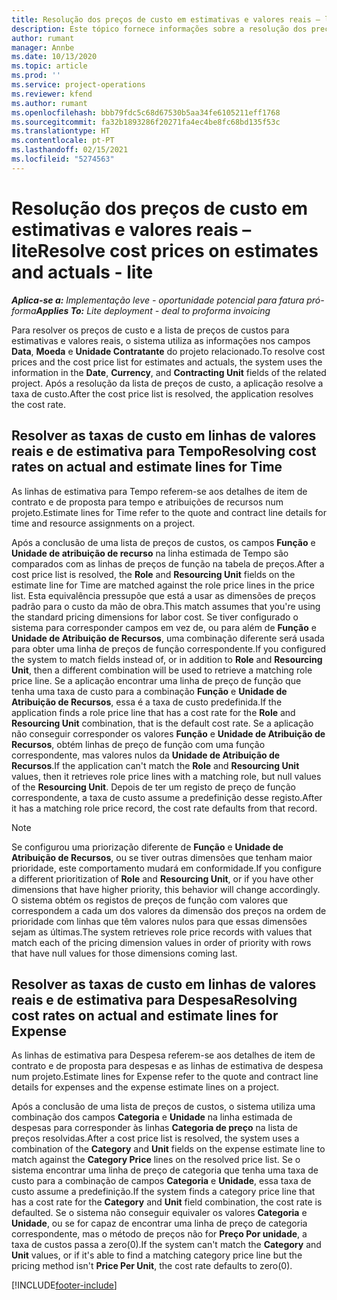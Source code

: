 ```yaml
---
title: Resolução dos preços de custo em estimativas e valores reais – lite
description: Este tópico fornece informações sobre a resolução dos preços de custo em estimativas e valores reais.
author: rumant
manager: Annbe
ms.date: 10/13/2020
ms.topic: article
ms.prod: ''
ms.service: project-operations
ms.reviewer: kfend
ms.author: rumant
ms.openlocfilehash: bbb79fdc5c68d67530b5aa34fe6105211eff1768
ms.sourcegitcommit: fa32b1893286f20271fa4ec4be8fc68bd135f53c
ms.translationtype: HT
ms.contentlocale: pt-PT
ms.lasthandoff: 02/15/2021
ms.locfileid: "5274563"
---
```

# <a name="resolve-cost-prices-on-estimates-and-actuals---lite"></a><span data-ttu-id="ecaad-103">Resolução dos preços de custo em estimativas e valores reais – lite</span><span class="sxs-lookup"><span data-stu-id="ecaad-103">Resolve cost prices on estimates and actuals - lite</span></span>

<span data-ttu-id="ecaad-104">_**Aplica-se a:** Implementação leve - oportunidade potencial para fatura pró-forma_</span><span class="sxs-lookup"><span data-stu-id="ecaad-104">_**Applies To:** Lite deployment - deal to proforma invoicing_</span></span>

<span data-ttu-id="ecaad-105">Para resolver os preços de custo e a lista de preços de custos para estimativas e valores reais, o sistema utiliza as informações nos campos **Data**, **Moeda** e **Unidade Contratante** do projeto relacionado.</span><span class="sxs-lookup"><span data-stu-id="ecaad-105">To resolve cost prices and the cost price list for estimates and actuals, the system uses the information in the **Date**, **Currency**, and **Contracting Unit** fields of the related project.</span></span> <span data-ttu-id="ecaad-106">Após a resolução da lista de preços de custo, a aplicação resolve a taxa de custo.</span><span class="sxs-lookup"><span data-stu-id="ecaad-106">After the cost price list is resolved, the application resolves the cost rate.</span></span>

## <a name="resolving-cost-rates-on-actual-and-estimate-lines-for-time"></a><span data-ttu-id="ecaad-107">Resolver as taxas de custo em linhas de valores reais e de estimativa para Tempo</span><span class="sxs-lookup"><span data-stu-id="ecaad-107">Resolving cost rates on actual and estimate lines for Time</span></span>

<span data-ttu-id="ecaad-108">As linhas de estimativa para Tempo referem-se aos detalhes de item de contrato e de proposta para tempo e atribuições de recursos num projeto.</span><span class="sxs-lookup"><span data-stu-id="ecaad-108">Estimate lines for Time refer to the quote and contract line details for time and resource assignments on a project.</span></span>

<span data-ttu-id="ecaad-109">Após a conclusão de uma lista de preços de custos, os campos **Função** e **Unidade de atribuição de recurso** na linha estimada de Tempo são comparados com as linhas de preços de função na tabela de preços.</span><span class="sxs-lookup"><span data-stu-id="ecaad-109">After a cost price list is resolved, the **Role** and **Resourcing Unit** fields on the estimate line for Time are matched against the role price lines in the price list.</span></span> <span data-ttu-id="ecaad-110">Esta equivalência pressupõe que está a usar as dimensões de preços padrão para o custo da mão de obra.</span><span class="sxs-lookup"><span data-stu-id="ecaad-110">This match assumes that you're using the standard pricing dimensions for labor cost.</span></span> <span data-ttu-id="ecaad-111">Se tiver configurado o sistema para corresponder campos em vez de, ou para além de **Função** e **Unidade de Atribuição de Recursos**, uma combinação diferente será usada para obter uma linha de preços de função correspondente.</span><span class="sxs-lookup"><span data-stu-id="ecaad-111">If you configured the system to match fields instead of, or in addition to **Role** and **Resourcing Unit**, then a different combination will be used to retrieve a matching role price line.</span></span> <span data-ttu-id="ecaad-112">Se a aplicação encontrar uma linha de preço de função que tenha uma taxa de custo para a combinação **Função** e **Unidade de Atribuição de Recursos**, essa é a taxa de custo predefinida.</span><span class="sxs-lookup"><span data-stu-id="ecaad-112">If the application finds a role price line that has a cost rate for the **Role** and **Resourcing Unit** combination, that is the default cost rate.</span></span> <span data-ttu-id="ecaad-113">Se a aplicação não conseguir corresponder os valores **Função** e **Unidade de Atribuição de Recursos**, obtém linhas de preço de função com uma função correspondente, mas valores nulos da **Unidade de Atribuição de Recursos**.</span><span class="sxs-lookup"><span data-stu-id="ecaad-113">If the application can't match the **Role** and **Resourcing Unit** values, then it retrieves role price lines with a matching role, but null values of the **Resourcing Unit**.</span></span> <span data-ttu-id="ecaad-114">Depois de ter um registo de preço de função correspondente, a taxa de custo assume a predefinição desse registo.</span><span class="sxs-lookup"><span data-stu-id="ecaad-114">After it has a matching role price record, the cost rate defaults from that record.</span></span> 

> [!NOTE]
> <span data-ttu-id="ecaad-115">Se configurou uma priorização diferente de **Função** e **Unidade de Atribuição de Recursos**, ou se tiver outras dimensões que tenham maior prioridade, este comportamento mudará em conformidade.</span><span class="sxs-lookup"><span data-stu-id="ecaad-115">If you configure a different prioritization of **Role** and **Resourcing Unit**, or if you have other dimensions that have higher priority, this behavior will change accordingly.</span></span> <span data-ttu-id="ecaad-116">O sistema obtém os registos de preços de função com valores que correspondem a cada um dos valores da dimensão dos preços na ordem de prioridade com linhas que têm valores nulos para que essas dimensões sejam as últimas.</span><span class="sxs-lookup"><span data-stu-id="ecaad-116">The system retrieves role price records with values that match each of the pricing dimension values in order of priority with rows that have null values for those dimensions coming last.</span></span>

## <a name="resolving-cost-rates-on-actual-and-estimate-lines-for-expense"></a><span data-ttu-id="ecaad-117">Resolver as taxas de custo em linhas de valores reais e de estimativa para Despesa</span><span class="sxs-lookup"><span data-stu-id="ecaad-117">Resolving cost rates on actual and estimate lines for Expense</span></span>

<span data-ttu-id="ecaad-118">As linhas de estimativa para Despesa referem-se aos detalhes de item de contrato e de proposta para despesas e as linhas de estimativa de despesa num projeto.</span><span class="sxs-lookup"><span data-stu-id="ecaad-118">Estimate lines for Expense refer to the quote and contract line details for expenses and the expense estimate lines on a project.</span></span>

<span data-ttu-id="ecaad-119">Após a conclusão de uma lista de preços de custos, o sistema utiliza uma combinação dos campos **Categoria** e **Unidade** na linha estimada de despesas para corresponder às linhas **Categoria de preço** na lista de preços resolvidas.</span><span class="sxs-lookup"><span data-stu-id="ecaad-119">After a cost price list is resolved, the system uses a combination of the **Category** and **Unit** fields on the expense estimate line to match against the **Category Price** lines on the resolved price list.</span></span> <span data-ttu-id="ecaad-120">Se o sistema encontrar uma linha de preço de categoria que tenha uma taxa de custo para a combinação de campos **Categoria** e **Unidade**, essa taxa de custo assume a predefinição.</span><span class="sxs-lookup"><span data-stu-id="ecaad-120">If the system finds a category price line that has a cost rate for the **Category** and **Unit** field combination, the cost rate is defaulted.</span></span> <span data-ttu-id="ecaad-121">Se o sistema não conseguir equivaler os valores **Categoria** e **Unidade**, ou se for capaz de encontrar uma linha de preço de categoria correspondente, mas o método de preços não for **Preço Por unidade**, a taxa de custos passa a zero(0).</span><span class="sxs-lookup"><span data-stu-id="ecaad-121">If the system can't match the **Category** and **Unit** values, or if it's able to find a matching category price line but the pricing method isn't **Price Per Unit**, the cost rate defaults to zero(0).</span></span>


[!INCLUDE[footer-include](../../includes/footer-banner.md)]